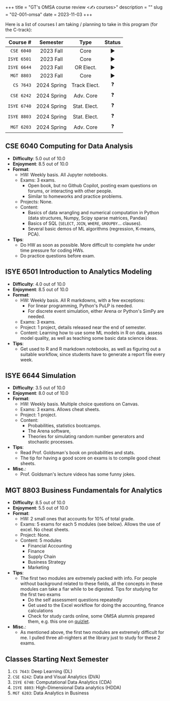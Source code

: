 +++
title = "GT's OMSA course review <✍️ courses>"
description = ""
slug = "02-001-omsa"
date = 2023-11-03
+++

Here is a list of courses I am taking / planning to take in this program (for the C-track):

| **Course #** | **Semester** |   **Type**   | **Status** |
| -----------: | :----------: | :----------: | :--------: |
|   `CSE 6040` |  2023 Fall   |     Core     |     ▶️     |
|  `ISYE 6501` |  2023 Fall   |     Core     |     ▶️     |
|  `ISYE 6644` |  2023 Fall   |  OR Elect.   |     ▶️     |
|   `MGT 8803` |  2023 Fall   |     Core     |     ▶️     |
|    `CS 7643` | 2024 Spring  | Track Elect. |     ❓     |
|   `CSE 6242` | 2024 Spring  |  Adv. Core   |     ❓     |
|  `ISYE 6740` | 2024 Spring  | Stat. Elect. |     ❓     |
|  `ISYE 8803` | 2024 Spring  | Stat. Elect. |     ❓     |
|   `MGT 6203` | 2024 Spring  |  Adv. Core   |     ❓     |

## CSE 6040 Computing for Data Analysis

- **Difficulty**: 5.0 out of 10.0
- **Enjoyment**: 8.5 out of 10.0
- **Format**:
  - HW: Weekly basis. All Jupyter notebooks.
  - Exams: 3 exams.
    - Open book, but no Github Copilot, posting exam questions on forums, or interacting with other people.
    - Similar to homeworks and practice problems.
  - Projects: None.
  - Content:
    - Basics of data wrangling and numerical computation in Python (data structures, Numpy, Scipy sparse matrices, Pandas)
    - Basics of SQL (`SELECT`, `JOIN`, `WHERE`, `GROUPBY`... clauses).
    - Several basic demos of ML algorithms (regression, K-means, PCA).
- **Tips**:
  - Do HW as soon as possible. More difficult to complete hw under time pressure for coding HWs.
  - Do practice questions before exam.

## ISYE 6501 Introduction to Analytics Modeling

- **Difficulty**: 4.0 out of 10.0
- **Enjoyment**: 8.5 out of 10.0
- **Format**:
  - HW: Weekly basis. All R markdowns, with a few exceptions:
    - For linear programming, Python's PuLP is needed.
    - For discrete event simulation, either Arena or Python's SimPy are needed.
  - Exams: 3 exams.
  - Project: 1 project, details released near the end of semester.
  - Content: Learning how to use some ML models in R on data, assess model quality, as well as teaching some basic data science ideas.
- **Tips**:
  - Get used to R and R markdown notebooks, as well as figuring out a suitable workflow, since students have to generate a report file every week.

## ISYE 6644 Simulation

- **Difficulty**: 3.5 out of 10.0
- **Enjoyment**: 8.0 out of 10.0
- **Format**:
  - HW: Weekly basis. Multiple choice questions on Canvas.
  - Exams: 3 exams. Allows cheat sheets.
  - Project: 1 project.
  - Content:
    - Probabilities, statistics bootcamps.
    - The Arena software,
    - Theories for simulating random number generators and stochastic processes.
- **Tips**:
  - Read Prof. Goldsman's book on probabilities and stats.
  - The tip for having a good score on exams is to compile good cheat sheets.
- **Misc.**:
  - Prof. Goldsman's lecture videos has some funny jokes.

## MGT 8803 Business Fundamentals for Analytics

- **Difficulty**: 8.5 out of 10.0
- **Enjoyment**: 5.5 out of 10.0
- **Format**:
  - HW: 2 small ones that accounts for 10% of total grade.
  - Exams: 5 exams for each 5 modules (see below). Allows the use of excel. No cheat sheets.
  - Project: None.
  - Content: 5 modules
    - Financial Accounting
    - Finance
    - Supply Chain
    - Business Strategy
    - Marketing
- **Tips**:
  - The first two modules are extremely packed with info. For people without background related to these fields, all the concepts in these modules can take a fiar while to be digested. Tips for studying for the first two exams
    - Do the self assessment questions repeatedly
    - Get used to the Excel workflow for doing the accounting, finance calculations
    - Check for study cards online, some OMSA alumnis prepared them, e.g. this one on [quizlet](https://quizlet.com/434208661/mgt-8803-accounts-exam-1-flash-cards/).
- **Misc.**:
  - As mentioned above, the first two modules are extremely difficult for me. I pulled three all-nighters at the library just to study for these 2 exams.

## Classes Starting Next Semester

1. `CS 7643`: Deep Learning (DL)
2. `CSE 6242`: Data and Visual Analytics (DVA)
3. `ISYE 6740`: Computational Data Analytics (CDA)
4. `ISYE 8803`: High-Dimensional Data analytics (HDDA)
5. `MGT 6203`: Data Analytics in Business
